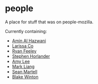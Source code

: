 # people
A place for stuff that was on people-mozilla.

Currently containing:
* [Amin Al Hazwani](aalhazwani)
* [Larissa Co](lco/SPF-Website/)
* [Ryan Feeley](rfeeley)
* [Stephen Horlander](shorlander)
* [Amy Lee](amyylee)
* [Mark Liang](mliang)
* [Sean Martell](smartell)
* [Blake Winton](bwinton)
